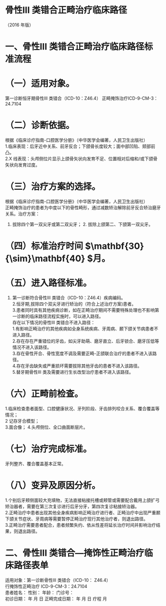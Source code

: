 # 骨性III 类错合正畸治疗临床路径  
（2016 年版）  
# 一、骨性III 类错合正畸治疗临床路径标准流程  
# （一）适用对象。  
第一诊断恒牙期骨性III 类错合（ICD-10：Z46.4） 正畸掩饰治疗ICD-9-CM-3：24.7104  
# （二）诊断依据。  
根据《临床诊疗指南-口腔医学分册》（中华医学会编著，人民卫生出版社）  
1.临床表现：后牙近中关系、前牙反合；下颌骨长度较大；面中部凹陷、颏部前凸。  
2.X 线表现：头颅侧位片显示上颌骨矢状向发育不足、位置相对后缩和/或下颌骨矢状向发育过度。  
# （三）治疗方案的选择。  
根据《临床诊疗指南-口腔医学分册》（中华医学会编著，人民卫生出版社）  
正畸掩饰治疗的患者为中度以下的骨性畸形，通过减数矫治解除前牙反合矫治磨牙关系。治疗方案：  
1. 拔除四个第一双尖牙或第二双尖牙； 2. 拔除上颌第二、下颌第一双尖牙。  
# （四）标准治疗时间 $\mathbf{30}{\sim}\mathbf{40} $月。  
# （五）进入路径标准。  
1. 第一诊断符合骨性III 类错合（ICD-10：Z46.4）疾病编码。  
2.恒牙期,拔除四个双尖牙进行矫治的（符合上述治疗方案)患者。  
3.患者同时具有其他疾病诊断，如在正畸治疗期间不需要特殊处理也不影响第一诊断的临床路径流程实施时，可以进入路径。  
存在以下情况的骨性III 类错合不进入路径：  
1.有影响正畸治疗的其他疾病如全身系统疾病、牙周病、颞下颌关节病患者不进入路径。  
2.存在存在严重错位的牙齿，如尖牙助萌、磨牙直立、后牙锁合、磨牙压低等情况不进入该路径。  
3.存在骨性开合、骨性宽度不调及需要正畸-正颌联合治疗的患者不进入该路径。  
4.存在牙齿缺失或严重损坏需要拔除其他牙齿的患者不进入该路径。  
5.替牙期骨性III 类及需要进行生长改型治疗患者不进入该路径。  
# （六）正畸前检查。  
1.临床检查患者面型、口腔健康状况、牙列阶段、牙齿排列咬合关系、覆合覆盖等情况；  
2 记存牙合模型；  
3.面合像；   4.头颅侧位、全口曲面断层片。  
# （七）治疗完成标准。  
牙列整齐、覆合覆盖基本正常。  
# （八）变异及原因分析。  
1.个别后牙颊侧面较大充填物，无法直接粘接托槽或颊管或需要配合戴用上颌扩弓矫治器者，需要在第三次复诊进行后牙分牙，第四次复诊粘接矫治器。  
2.正畸治疗中患者出现其他全身疾病影响正畸治疗进行者、正畸治疗中出现严重颞下颌关节症状、牙周病等需要暂停正畸治疗现行其他治疗者，则退出路径。  
3.正畸治疗需要患者配合，患者频繁失约、依从性差将延长治疗时间并影响治疗结果，则退出路径。  
# 二、骨性III 类错合—掩饰性正畸治疗临床路径表单  
适用对象：第一诊断骨性III 类错合（ICD-10： Z46.4）  
行掩饰性正畸治疗 ICD-9-CM-3：24.7104  
患者姓名：               性别：    年龄：      门诊号：  
初诊日期：     年   月  日     正畸完成日期：     年  月  日      疗程    月  
